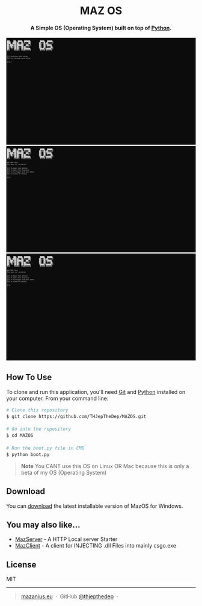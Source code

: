 
<h1 align="center">
  <br>
  <a href="" alt="MAZ OS" width="200"></a>
  <br>
  MAZ OS
  <br>
</h1>

<h4 align="center">A Simple OS (Operating System) built on top of <a href="https://www.python.org" target="_blank">Python</a>.</h4>

<p align="center">
    <img src="https://github.com/THJepTheDep/MAZOS/blob/main/Pictures/OS%20MAZ%20BOOT.png"
         alt="www.mazanius.eu">
  </a>
      <img src="https://github.com/THJepTheDep/MAZOS/blob/main/Pictures/Screenshot%202023-01-20%20235344.png">
  </a>
  <a href="https://www.paypal.me/starsstudiospay">
    <img src="https://github.com/THJepTheDep/MAZOS/blob/main/Pictures/Screenshot%202023-01-20%20235344.png">
  </a>
</p>

## How To Use

To clone and run this application, you'll need [Git](https://git-scm.com) and [Python](https://www.python.org/downloads/) installed on your computer. From your command line:

```bash
# Clone this repository
$ git clone https://github.com/THJepTheDep/MAZOS.git

# Go into the repository
$ cd MAZOS

# Run the boot.py file in CMD
$ python boot.py

```

> **Note**
> You CANT use this OS on Linux OR Mac because this is only a beta of my OS (Operating System)


## Download

You can [download](https://github.com/THJepTheDep/MAZOS/archive/refs/tags/OS.zip) the latest installable version of MazOS for Windows.

## You may also like...

- [MazServer](https://github.com/THJepTheDep/MazServer) - A HTTP Local server Starter
- [MazClient](https://github.com/THJepTheDep/MazClient) - A client for INJECTING .dll Files into mainly csgo.exe

## License

MIT

---

> [mazanius.eu](https://www.mazanius.eu) &nbsp;&middot;&nbsp;
> GitHub [@thjepthedep](https://github.com/THJepTheDep) &nbsp;&middot;&nbsp;

